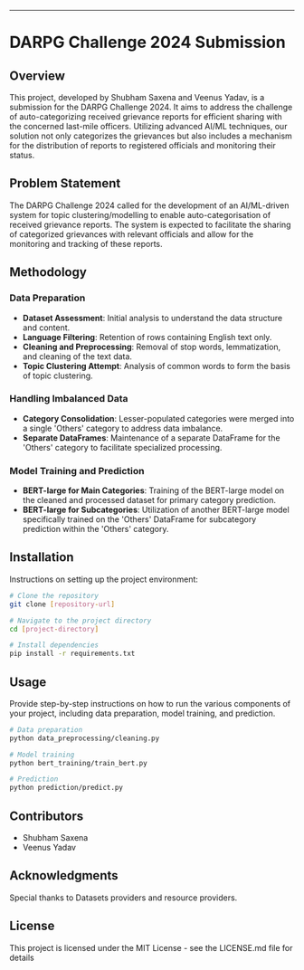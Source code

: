 ---

# DARPG Challenge 2024 Submission

## Overview

This project, developed by Shubham Saxena and Veenus Yadav, is a submission for the DARPG Challenge 2024. It aims to address the challenge of auto-categorizing received grievance reports for efficient sharing with the concerned last-mile officers. Utilizing advanced AI/ML techniques, our solution not only categorizes the grievances but also includes a mechanism for the distribution of reports to registered officials and monitoring their status.

## Problem Statement

The DARPG Challenge 2024 called for the development of an AI/ML-driven system for topic clustering/modelling to enable auto-categorisation of received grievance reports. The system is expected to facilitate the sharing of categorized grievances with relevant officials and allow for the monitoring and tracking of these reports.

## Methodology

### Data Preparation
- **Dataset Assessment**: Initial analysis to understand the data structure and content.
- **Language Filtering**: Retention of rows containing English text only.
- **Cleaning and Preprocessing**: Removal of stop words, lemmatization, and cleaning of the text data.
- **Topic Clustering Attempt**: Analysis of common words to form the basis of topic clustering.

### Handling Imbalanced Data
- **Category Consolidation**: Lesser-populated categories were merged into a single 'Others' category to address data imbalance.
- **Separate DataFrames**: Maintenance of a separate DataFrame for the 'Others' category to facilitate specialized processing.

### Model Training and Prediction
- **BERT-large for Main Categories**: Training of the BERT-large model on the cleaned and processed dataset for primary category prediction.
- **BERT-large for Subcategories**: Utilization of another BERT-large model specifically trained on the 'Others' DataFrame for subcategory prediction within the 'Others' category.

## Installation

Instructions on setting up the project environment:

```bash
# Clone the repository
git clone [repository-url]

# Navigate to the project directory
cd [project-directory]

# Install dependencies
pip install -r requirements.txt
```

## Usage

Provide step-by-step instructions on how to run the various components of your project, including data preparation, model training, and prediction.

```bash
# Data preparation
python data_preprocessing/cleaning.py

# Model training
python bert_training/train_bert.py

# Prediction
python prediction/predict.py
```

## Contributors

- Shubham Saxena
- Veenus Yadav

## Acknowledgments

Special thanks to Datasets providers and resource providers.

## License

This project is licensed under the MIT License - see the LICENSE.md file for details
